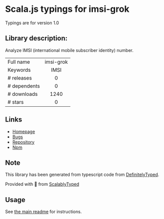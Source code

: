 
# Scala.js typings for imsi-grok

Typings are for version 1.0

## Library description:
Analyze IMSI (international mobile subscriber identity) number.

|                    |                 |
| ------------------ | :-------------: |
| Full name          | imsi-grok |
| Keywords           | IMSI |
| # releases         | 0 |
| # dependents       | 0 |
| # downloads        | 1240 |
| # stars            | 0 |

## Links
- [Homepage](https://github.com/atis--/imsi-grok#readme)
- [Bugs](https://github.com/atis--/imsi-grok/issues)
- [Repository](https://github.com/atis--/imsi-grok)
- [Npm](https://www.npmjs.com/package/imsi-grok)
    


## Note
This library has been generated from typescript code from [DefinitelyTyped](https://definitelytyped.org).

Provided with :purple_heart: from [ScalablyTyped](https://github.com/oyvindberg/ScalablyTyped)

## Usage
See [the main readme](../../readme.md) for instructions.


